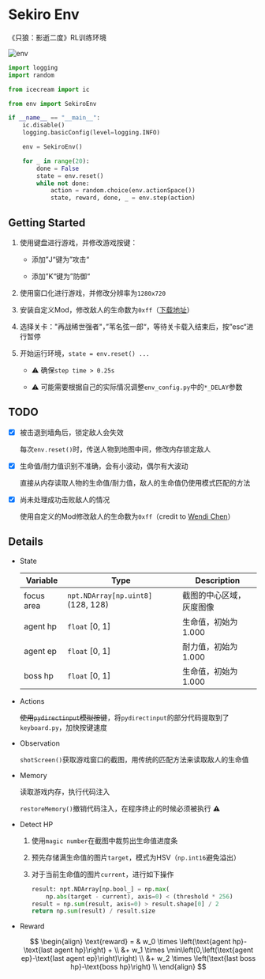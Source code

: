 # Sekiro Env

《只狼：影逝二度》RL训练环境

![env](README.assets/env.gif)

```python
import logging
import random

from icecream import ic

from env import SekiroEnv

if __name__ == "__main__":
    ic.disable()
    logging.basicConfig(level=logging.INFO)

    env = SekiroEnv()

    for _ in range(20):
        done = False
        state = env.reset()
        while not done:
            action = random.choice(env.actionSpace())
            state, reward, done, _ = env.step(action)
```



## Getting Started

1. 使用键盘进行游戏，并修改游戏按键：
   
   - 添加”J“键为”攻击“
   
   - 添加”K“键为”防御“
  
2. 使用窗口化进行游戏，并修改分辨率为`1280x720`

3. 安装自定义Mod，修改敌人的生命数为`0xff`（[下载地址](https://drive.google.com/file/d/1y9islX4yVQ0annRZCakzuuz32UMi1wVm/view?usp=sharing)）

4. 选择关卡："再战稀世强者"，”苇名弦一郎“，等待关卡载入结束后，按”esc“进行暂停

5. 开始运行环境，`state = env.reset() ...`

   - :warning: 确保`step time > 0.25s`

   - :warning: 可能需要根据自己的实际情况调整`env_config.py`中的`*_DELAY`参数



## TODO

- [x] 被击退到墙角后，锁定敌人会失效

  每次`env.reset()`时，传送人物到地图中间，修改内存锁定敌人

- [x] 生命值/耐力值识别不准确，会有小波动，偶尔有大波动

  直接从内存读取人物的生命值/耐力值，敌人的生命值仍使用模式匹配的方法

- [x] 尚未处理成功击败敌人的情况

  使用自定义的Mod修改敌人的生命数为`0xff`（credit to [Wendi Chen](https://github.com/ChenWendi2001)）




## Details

- State

  | Variable   | Type                               | Description              |
  | ---------- | ---------------------------------- | ------------------------ |
  | focus area | `npt.NDArray[np.uint8]` (128, 128) | 截图的中心区域，灰度图像 |
  | agent hp   | `float` [0, 1]                     | 生命值，初始为1.000      |
  | agent ep   | `float` [0, 1]                     | 耐力值，初始为1.000      |
  | boss hp    | `float` [0, 1]                     | 生命值，初始为1.000      |
  
- Actions

  ~~使用`pydirectinput`模拟按键~~，将`pydirectinput`的部分代码提取到了`keyboard.py`，加快按键速度

- Observation

  `shotScreen()`获取游戏窗口的截图，用传统的匹配方法来读取敌人的生命值

- Memory

  读取游戏内存，执行代码注入

  `restoreMemory()`撤销代码注入，在程序终止的时候必须被执行 :warning:

- Detect HP

  1. 使用`magic number`在截图中裁剪出生命值进度条

  2. 预先存储满生命值的图片`target`，模式为HSV（`np.int16`避免溢出）

  3. 对于当前生命值的图片`current`，进行如下操作

     ```python
     result: npt.NDArray[np.bool_] = np.max(
         np.abs(target - current), axis=0) < (threshold * 256)
     result = np.sum(result, axis=0) > result.shape[0] / 2
     return np.sum(result) / result.size
     ```

- Reward
  
  $$
  \begin{align}
  \text{reward} = & w_0 \times \left(\text{agent hp}-\text{last agent hp}\right) + \\
  &+ w_1 \times \min\left(0,\left(\text{agent ep}-\text{last agent ep}\right)\right) \\
  &+ w_2 \times \left(\text{last boss hp}-\text{boss hp}\right) \\
  \end{align}
  $$
  

